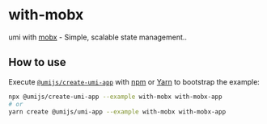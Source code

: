 # with-mobx

umi with [mobx](https://github.com/mobxjs/mobx) - Simple, scalable state management..

## How to use

Execute [`@umijs/create-umi-app`](https://github.com/umijs/umi/tree/master/packages/create-umi-app) with [npm](https://docs.npmjs.com/cli/init) or [Yarn](https://yarnpkg.com/lang/en/docs/cli/create/) to bootstrap the example:

```bash
npx @umijs/create-umi-app --example with-mobx with-mobx-app
# or
yarn create @umijs/umi-app --example with-mobx with-mobx-app
```
